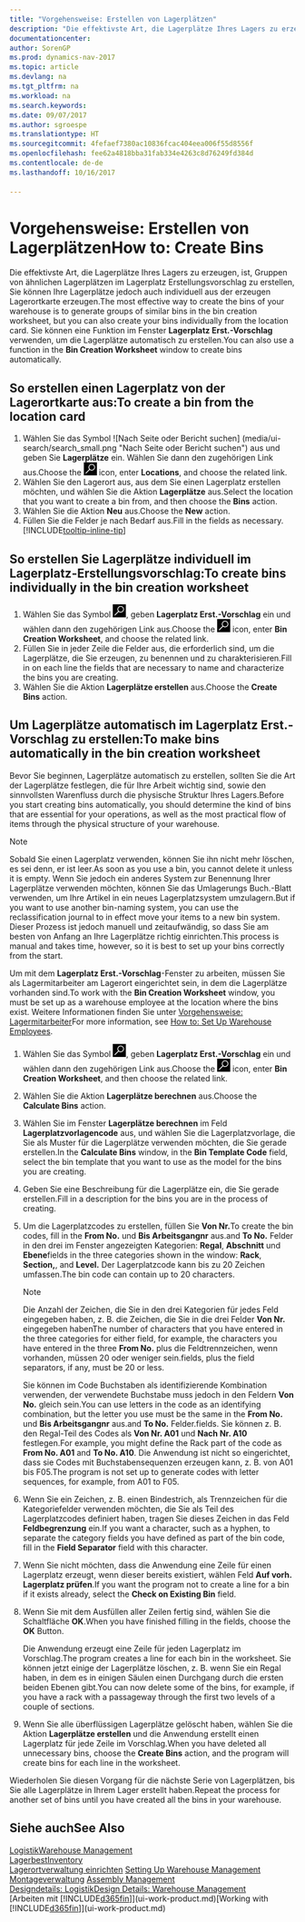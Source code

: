 ```yaml
---
title: "Vorgehensweise: Erstellen von Lagerplätzen"
description: "Die effektivste Art, die Lagerplätze Ihres Lagers zu erzeugen, ist, Gruppen von ähnlichen Lagerplätzen im Lagerplatz Erstellungsvorschlag zu erstellen, Sie können Ihre Lagerplätze jedoch auch individuell erzeugen."
documentationcenter: 
author: SorenGP
ms.prod: dynamics-nav-2017
ms.topic: article
ms.devlang: na
ms.tgt_pltfrm: na
ms.workload: na
ms.search.keywords: 
ms.date: 09/07/2017
ms.author: sgroespe
ms.translationtype: HT
ms.sourcegitcommit: 4fefaef7380ac10836fcac404eea006f55d8556f
ms.openlocfilehash: fee62a4818bba31fab334e4263c8d76249fd384d
ms.contentlocale: de-de
ms.lasthandoff: 10/16/2017

---
```

# <a name="how-to-create-bins"></a><span data-ttu-id="1c013-103">Vorgehensweise: Erstellen von Lagerplätzen</span><span class="sxs-lookup"><span data-stu-id="1c013-103">How to: Create Bins</span></span>
<span data-ttu-id="1c013-104">Die effektivste Art, die Lagerplätze Ihres Lagers zu erzeugen, ist, Gruppen von ähnlichen Lagerplätzen im Lagerplatz Erstellungsvorschlag zu erstellen, Sie können Ihre Lagerplätze jedoch auch individuell aus der erzeugen Lagerortkarte erzeugen.</span><span class="sxs-lookup"><span data-stu-id="1c013-104">The most effective way to create the bins of your warehouse is to generate groups of similar bins in the bin creation worksheet, but you can also create your bins individually from the location card.</span></span> <span data-ttu-id="1c013-105">Sie können eine Funktion im Fenster **Lagerplatz Erst.-Vorschlag** verwenden, um die Lagerplätze automatisch zu erstellen.</span><span class="sxs-lookup"><span data-stu-id="1c013-105">You can also use a function in the **Bin Creation Worksheet** window to create bins automatically.</span></span>  

## <a name="to-create-a-bin-from-the-location-card"></a><span data-ttu-id="1c013-106">So erstellen einen Lagerplatz von der Lagerortkarte aus:</span><span class="sxs-lookup"><span data-stu-id="1c013-106">To create a bin from the location card</span></span>  
1.  <span data-ttu-id="1c013-107">Wählen Sie das Symbol ![Nach Seite oder Bericht suchen] (media/ui-search/search_small.png "Nach Seite oder Bericht suchen") aus und geben Sie **Lagerplätze** ein. Wählen Sie dann den zugehörigen Link aus.</span><span class="sxs-lookup"><span data-stu-id="1c013-107">Choose the ![Search for Page or Report](media/ui-search/search_small.png "Search for Page or Report icon") icon, enter **Locations**, and choose the related link.</span></span>  
2.  <span data-ttu-id="1c013-108">Wählen Sie den Lagerort aus, aus dem Sie einen Lagerplatz erstellen möchten, und wählen Sie die Aktion **Lagerplätze** aus.</span><span class="sxs-lookup"><span data-stu-id="1c013-108">Select the location that you want to create a bin from, and then choose the **Bins** action.</span></span>  
3. <span data-ttu-id="1c013-109">Wählen Sie die Aktion **Neu** aus.</span><span class="sxs-lookup"><span data-stu-id="1c013-109">Choose the **New** action.</span></span>
4. <span data-ttu-id="1c013-110">Füllen Sie die Felder je nach Bedarf aus.</span><span class="sxs-lookup"><span data-stu-id="1c013-110">Fill in the fields as necessary.</span></span> [!INCLUDE[tooltip-inline-tip](includes/tooltip-inline-tip_md.md)]  

## <a name="to-create-bins-individually-in-the-bin-creation-worksheet"></a><span data-ttu-id="1c013-111">So erstellen Sie Lagerplätze individuell im Lagerplatz-Erstellungsvorschlag:</span><span class="sxs-lookup"><span data-stu-id="1c013-111">To create bins individually in the bin creation worksheet</span></span>  
1.  <span data-ttu-id="1c013-112">Wählen Sie das Symbol ![Nach Seite oder Bericht suchen](media/ui-search/search_small.png "Nach Seite oder Bericht suchen"), geben **Lagerplatz Erst.-Vorschlag** ein und wählen dann den zugehörigen Link aus.</span><span class="sxs-lookup"><span data-stu-id="1c013-112">Choose the ![Search for Page or Report](media/ui-search/search_small.png "Search for Page or Report icon") icon, enter **Bin Creation Worksheet**, and choose the related link.</span></span>  
2.  <span data-ttu-id="1c013-113">Füllen Sie in jeder Zeile die Felder aus, die erforderlich sind, um die Lagerplätze, die Sie erzeugen, zu benennen und zu charakterisieren.</span><span class="sxs-lookup"><span data-stu-id="1c013-113">Fill in on each line the fields that are necessary to name and characterize the bins you are creating.</span></span>  
3.  <span data-ttu-id="1c013-114">Wählen Sie die Aktion **Lagerplätze erstellen** aus.</span><span class="sxs-lookup"><span data-stu-id="1c013-114">Choose the **Create Bins** action.</span></span>  

## <a name="to-make-bins-automatically-in-the-bin-creation-worksheet"></a><span data-ttu-id="1c013-115">Um Lagerplätze automatisch im Lagerplatz Erst.-Vorschlag zu erstellen:</span><span class="sxs-lookup"><span data-stu-id="1c013-115">To make bins automatically in the bin creation worksheet</span></span>  
<span data-ttu-id="1c013-116">Bevor Sie beginnen, Lagerplätze automatisch zu erstellen, sollten Sie die Art der Lagerplätze festlegen, die für Ihre Arbeit wichtig sind, sowie den sinnvollsten Warenfluss durch die physische Struktur Ihres Lagers.</span><span class="sxs-lookup"><span data-stu-id="1c013-116">Before you start creating bins automatically, you should determine the kind of bins that are essential for your operations, as well as the most practical flow of items through the physical structure of your warehouse.</span></span>  

> [!NOTE]  
>  <span data-ttu-id="1c013-117">Sobald Sie einen Lagerplatz verwenden, können Sie ihn nicht mehr löschen, es sei denn, er ist leer.</span><span class="sxs-lookup"><span data-stu-id="1c013-117">As soon as you use a bin, you cannot delete it unless it is empty.</span></span> <span data-ttu-id="1c013-118">Wenn Sie jedoch ein anderes System zur Benennung Ihrer Lagerplätze verwenden möchten, können Sie das Umlagerungs Buch.-Blatt verwenden, um Ihre Artikel in ein neues Lagerplatzsystem umzulagern.</span><span class="sxs-lookup"><span data-stu-id="1c013-118">But if you want to use another bin-naming system, you can use the reclassification journal to in effect move your items to a new bin system.</span></span> <span data-ttu-id="1c013-119">Dieser Prozess ist jedoch manuell und zeitaufwändig, so dass Sie am besten von Anfang an Ihre Lagerplätze richtig einrichten.</span><span class="sxs-lookup"><span data-stu-id="1c013-119">This process is manual and takes time, however, so it is best to set up your bins correctly from the start.</span></span>  

<span data-ttu-id="1c013-120">Um mit dem **Lagerplatz Erst.-Vorschlag**-Fenster zu arbeiten, müssen Sie als Lagermitarbeiter am Lagerort eingerichtet sein, in dem die Lagerplätze vorhanden sind.</span><span class="sxs-lookup"><span data-stu-id="1c013-120">To work with the **Bin Creation Worksheet** window, you must be set up as a warehouse employee at the location where the bins exist.</span></span> <span data-ttu-id="1c013-121">Weitere Informationen finden Sie unter [Vorgehensweise: Lagermitarbeiter](warehouse-how-to-set-up-warehouse-employees.md)</span><span class="sxs-lookup"><span data-stu-id="1c013-121">For more information, see [How to: Set Up Warehouse Employees](warehouse-how-to-set-up-warehouse-employees.md).</span></span>    

1.  <span data-ttu-id="1c013-122">Wählen Sie das Symbol ![Nach Seite oder Bericht suchen](media/ui-search/search_small.png "Nach Seite oder Bericht suchen"), geben **Lagerplatz Erst.-Vorschlag** ein und wählen dann den zugehörigen Link aus.</span><span class="sxs-lookup"><span data-stu-id="1c013-122">Choose the ![Search for Page or Report](media/ui-search/search_small.png "Search for Page or Report icon") icon, enter **Bin Creation Worksheet**, and then choose the related link.</span></span>  
2.  <span data-ttu-id="1c013-123">Wählen Sie die Aktion **Lagerplätze berechnen** aus.</span><span class="sxs-lookup"><span data-stu-id="1c013-123">Choose the **Calculate Bins** action.</span></span>
3. <span data-ttu-id="1c013-124">Wählen Sie im Fenster **Lagerplätze berechnen** im Feld **Lagerplatzvorlagencode** aus, und wählen Sie die Lagerplatzvorlage, die Sie als Muster für die Lagerplätze verwenden möchten, die Sie gerade erstellen.</span><span class="sxs-lookup"><span data-stu-id="1c013-124">In the **Calculate Bins** window, in the **Bin Template Code** field, select the bin template that you want to use as the model for the bins you are creating.</span></span>
4.  <span data-ttu-id="1c013-125">Geben Sie eine Beschreibung für die Lagerplätze ein, die Sie gerade erstellen.</span><span class="sxs-lookup"><span data-stu-id="1c013-125">Fill in a description for the bins you are in the process of creating.</span></span>  
5.  <span data-ttu-id="1c013-126">Um die Lagerplatzcodes zu erstellen, füllen Sie **Von Nr.**</span><span class="sxs-lookup"><span data-stu-id="1c013-126">To create the bin codes, fill in the **From No.**</span></span> <span data-ttu-id="1c013-127">und **Bis Arbeitsgangnr** aus.</span><span class="sxs-lookup"><span data-stu-id="1c013-127">and **To No.**</span></span> <span data-ttu-id="1c013-128">Felder in den drei im Fenster angezeigten Kategorien: **Regal**, **Abschnitt** und **Ebene**</span><span class="sxs-lookup"><span data-stu-id="1c013-128">fields in the three categories shown in the window: **Rack**, **Section,**, and **Level.**</span></span> <span data-ttu-id="1c013-129">Der Lagerplatzcode kann bis zu 20 Zeichen umfassen.</span><span class="sxs-lookup"><span data-stu-id="1c013-129">The bin code can contain up to 20 characters.</span></span>  

    > [!NOTE]  
    >  <span data-ttu-id="1c013-130">Die Anzahl der Zeichen, die Sie in den drei Kategorien für jedes Feld eingegeben haben, z. B. die Zeichen, die Sie in die drei Felder **Von Nr.** eingegeben haben</span><span class="sxs-lookup"><span data-stu-id="1c013-130">The number of characters that you have entered in the three categories for either field, for example, the characters you have entered in the three **From No.**</span></span> <span data-ttu-id="1c013-131">plus die Feldtrennzeichen, wenn vorhanden, müssen 20 oder weniger sein.</span><span class="sxs-lookup"><span data-stu-id="1c013-131">fields, plus the field separators, if any, must be 20 or less.</span></span>  

     <span data-ttu-id="1c013-132">Sie können im Code Buchstaben als identifizierende Kombination verwenden, der verwendete Buchstabe muss jedoch in den Feldern **Von No.** gleich sein.</span><span class="sxs-lookup"><span data-stu-id="1c013-132">You can use letters in the code as an identifying combination, but the letter you use must be the same in the **From No.**</span></span> <span data-ttu-id="1c013-133">und **Bis Arbeitsgangnr** aus.</span><span class="sxs-lookup"><span data-stu-id="1c013-133">and **To No.**</span></span> <span data-ttu-id="1c013-134">Felder.</span><span class="sxs-lookup"><span data-stu-id="1c013-134">fields.</span></span> <span data-ttu-id="1c013-135">Sie können z. B. den Regal-Teil des Codes als **Von Nr. A01** und **Nach Nr. A10** festlegen.</span><span class="sxs-lookup"><span data-stu-id="1c013-135">For example, you might define the Rack part of the code as **From No. A01** and **To No. A10**.</span></span> <span data-ttu-id="1c013-136">Die Anwendung ist nicht so eingerichtet, dass sie Codes mit Buchstabensequenzen erzeugen kann, z. B. von A01 bis F05.</span><span class="sxs-lookup"><span data-stu-id="1c013-136">The program is not set up to generate codes with letter sequences, for example, from A01 to F05.</span></span>  

6.  <span data-ttu-id="1c013-137">Wenn Sie ein Zeichen, z. B. einen Bindestrich, als Trennzeichen für die Kategoriefelder verwenden möchten, die Sie als Teil des Lagerplatzcodes definiert haben, tragen Sie dieses Zeichen in das Feld **Feldbegrenzung** ein.</span><span class="sxs-lookup"><span data-stu-id="1c013-137">If you want a character, such as a hyphen, to separate the category fields you have defined as part of the bin code, fill in the **Field Separator** field with this character.</span></span>  
7.  <span data-ttu-id="1c013-138">Wenn Sie nicht möchten, dass die Anwendung eine Zeile für einen Lagerplatz erzeugt, wenn dieser bereits existiert, wählen Feld **Auf vorh. Lagerplatz prüfen**.</span><span class="sxs-lookup"><span data-stu-id="1c013-138">If you want the program not to create a line for a bin if it exists already, select the **Check on Existing Bin** field.</span></span>  
8. <span data-ttu-id="1c013-139">Wenn Sie mit dem Ausfüllen aller Zeilen fertig sind, wählen Sie die Schaltfläche **OK**.</span><span class="sxs-lookup"><span data-stu-id="1c013-139">When you have finished filling in the fields, choose the **OK** Button.</span></span>

    <span data-ttu-id="1c013-140">Die Anwendung erzeugt eine Zeile für jeden Lagerplatz im Vorschlag.</span><span class="sxs-lookup"><span data-stu-id="1c013-140">The program creates a line for each bin in the worksheet.</span></span> <span data-ttu-id="1c013-141">Sie können jetzt einige der Lagerplätze löschen, z. B. wenn Sie ein Regal haben, in dem es in einigen Säulen einen Durchgang durch die ersten beiden Ebenen gibt.</span><span class="sxs-lookup"><span data-stu-id="1c013-141">You can now delete some of the bins, for example, if you have a rack with a passageway through the first two levels of a couple of sections.</span></span>  

9. <span data-ttu-id="1c013-142">Wenn Sie alle überflüssigen Lagerplätze gelöscht haben, wählen Sie die Aktion **Lagerplätze erstellen** und die Anwendung erstellt einen Lagerplatz für jede Zeile im Vorschlag.</span><span class="sxs-lookup"><span data-stu-id="1c013-142">When you have deleted all unnecessary bins, choose the **Create Bins** action, and the program will create bins for each line in the worksheet.</span></span>  

<span data-ttu-id="1c013-143">Wiederholen Sie diesen Vorgang für die nächste Serie von Lagerplätzen, bis Sie alle Lagerplätze in Ihrem Lager erstellt haben.</span><span class="sxs-lookup"><span data-stu-id="1c013-143">Repeat the process for another set of bins until you have created all the bins in your warehouse.</span></span>  

## <a name="see-also"></a><span data-ttu-id="1c013-144">Siehe auch</span><span class="sxs-lookup"><span data-stu-id="1c013-144">See Also</span></span>  
[<span data-ttu-id="1c013-145">Logistik</span><span class="sxs-lookup"><span data-stu-id="1c013-145">Warehouse Management</span></span>](warehouse-manage-warehouse.md)  
[<span data-ttu-id="1c013-146">Lagerbest</span><span class="sxs-lookup"><span data-stu-id="1c013-146">Inventory</span></span>](inventory-manage-inventory.md)  
<span data-ttu-id="1c013-147">[Lagerortverwaltung einrichten](warehouse-setup-warehouse.md)   </span><span class="sxs-lookup"><span data-stu-id="1c013-147">[Setting Up Warehouse Management](warehouse-setup-warehouse.md)   </span></span>  
<span data-ttu-id="1c013-148">[Montageverwaltung](assembly-assemble-items.md)  </span><span class="sxs-lookup"><span data-stu-id="1c013-148">[Assembly Management](assembly-assemble-items.md)  </span></span>  
[<span data-ttu-id="1c013-149">Designdetails: Logistik</span><span class="sxs-lookup"><span data-stu-id="1c013-149">Design Details: Warehouse Management</span></span>](design-details-warehouse-management.md)  
<span data-ttu-id="1c013-150">[Arbeiten mit [!INCLUDE[d365fin](includes/d365fin_md.md)]](ui-work-product.md)</span><span class="sxs-lookup"><span data-stu-id="1c013-150">[Working with [!INCLUDE[d365fin](includes/d365fin_md.md)]](ui-work-product.md)</span></span>


